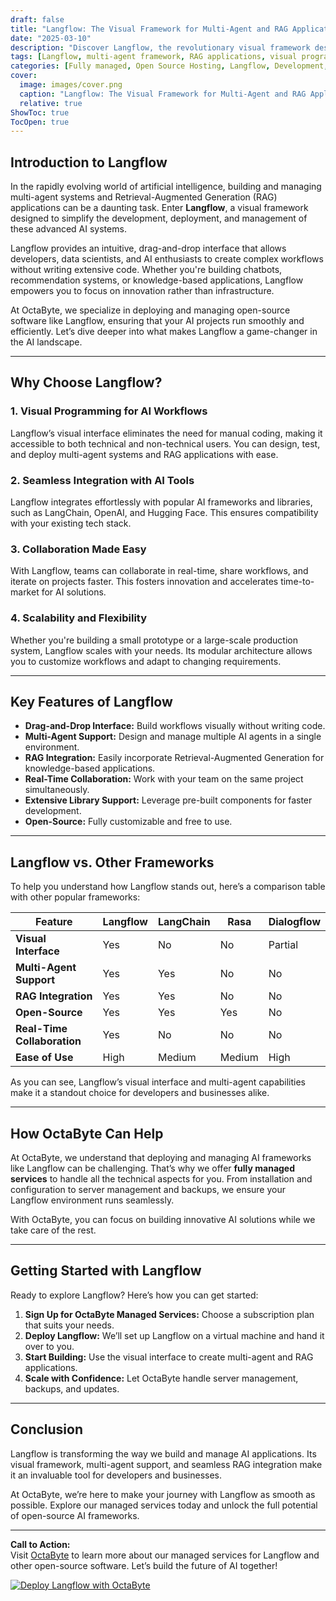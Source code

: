 ```yaml
---
draft: false
title: "Langflow: The Visual Framework for Multi-Agent and RAG Applications"
date: "2025-03-10"
description: "Discover Langflow, the revolutionary visual framework designed for building multi-agent and Retrieval-Augmented Generation (RAG) applications. Learn how Langflow simplifies complex workflows, enhances collaboration, and accelerates development for AI-driven solutions."
tags: [Langflow, multi-agent framework, RAG applications, visual programming, AI development, open-source software, workflow automation, AI collaboration tools, OctaByte managed services]
categories: [Fully managed, Open Source Hosting, Langflow, Development, Others]
cover:
  image: images/cover.png
  caption: "Langflow: The Visual Framework for Multi-Agent and RAG Applications"
  relative: true
ShowToc: true
TocOpen: true
---
```



## Introduction to Langflow  

In the rapidly evolving world of artificial intelligence, building and managing multi-agent systems and Retrieval-Augmented Generation (RAG) applications can be a daunting task. Enter **Langflow**, a visual framework designed to simplify the development, deployment, and management of these advanced AI systems.  

Langflow provides an intuitive, drag-and-drop interface that allows developers, data scientists, and AI enthusiasts to create complex workflows without writing extensive code. Whether you're building chatbots, recommendation systems, or knowledge-based applications, Langflow empowers you to focus on innovation rather than infrastructure.  

At OctaByte, we specialize in deploying and managing open-source software like Langflow, ensuring that your AI projects run smoothly and efficiently. Let’s dive deeper into what makes Langflow a game-changer in the AI landscape.  

---

## Why Choose Langflow?  

### 1. **Visual Programming for AI Workflows**  
Langflow’s visual interface eliminates the need for manual coding, making it accessible to both technical and non-technical users. You can design, test, and deploy multi-agent systems and RAG applications with ease.  

### 2. **Seamless Integration with AI Tools**  
Langflow integrates effortlessly with popular AI frameworks and libraries, such as LangChain, OpenAI, and Hugging Face. This ensures compatibility with your existing tech stack.  

### 3. **Collaboration Made Easy**  
With Langflow, teams can collaborate in real-time, share workflows, and iterate on projects faster. This fosters innovation and accelerates time-to-market for AI solutions.  

### 4. **Scalability and Flexibility**  
Whether you're building a small prototype or a large-scale production system, Langflow scales with your needs. Its modular architecture allows you to customize workflows and adapt to changing requirements.  

---

## Key Features of Langflow  

- **Drag-and-Drop Interface:** Build workflows visually without writing code.  
- **Multi-Agent Support:** Design and manage multiple AI agents in a single environment.  
- **RAG Integration:** Easily incorporate Retrieval-Augmented Generation for knowledge-based applications.  
- **Real-Time Collaboration:** Work with your team on the same project simultaneously.  
- **Extensive Library Support:** Leverage pre-built components for faster development.  
- **Open-Source:** Fully customizable and free to use.  

---

## Langflow vs. Other Frameworks  

To help you understand how Langflow stands out, here’s a comparison table with other popular frameworks:  

| Feature                | Langflow                  | LangChain                | Rasa                     | Dialogflow               |  
|------------------------|---------------------------|--------------------------|--------------------------|--------------------------|  
| **Visual Interface**   | Yes                       | No                       | No                       | Partial                  |  
| **Multi-Agent Support**| Yes                       | Yes                      | No                       | No                       |  
| **RAG Integration**    | Yes                       | Yes                      | No                       | No                       |  
| **Open-Source**        | Yes                       | Yes                      | Yes                      | No                       |  
| **Real-Time Collaboration** | Yes               | No                       | No                       | No                       |  
| **Ease of Use**        | High                      | Medium                   | Medium                   | High                     |  

As you can see, Langflow’s visual interface and multi-agent capabilities make it a standout choice for developers and businesses alike.  

---

## How OctaByte Can Help  

At OctaByte, we understand that deploying and managing AI frameworks like Langflow can be challenging. That’s why we offer **fully managed services** to handle all the technical aspects for you. From installation and configuration to server management and backups, we ensure your Langflow environment runs seamlessly.  

With OctaByte, you can focus on building innovative AI solutions while we take care of the rest.  

---

## Getting Started with Langflow  

Ready to explore Langflow? Here’s how you can get started:  

1. **Sign Up for OctaByte Managed Services:** Choose a subscription plan that suits your needs.  
2. **Deploy Langflow:** We’ll set up Langflow on a virtual machine and hand it over to you.  
3. **Start Building:** Use the visual interface to create multi-agent and RAG applications.  
4. **Scale with Confidence:** Let OctaByte handle server management, backups, and updates.  

---

## Conclusion  

Langflow is transforming the way we build and manage AI applications. Its visual framework, multi-agent support, and seamless RAG integration make it an invaluable tool for developers and businesses.  

At OctaByte, we’re here to make your journey with Langflow as smooth as possible. Explore our managed services today and unlock the full potential of open-source AI frameworks.  

---

**Call to Action:**  
Visit [OctaByte](https://octabyte.io) to learn more about our managed services for Langflow and other open-source software. Let’s build the future of AI together!

[![Deploy Langflow with OctaByte](/images/deploy-on-octabyte.png)](https://octabyte.io/fully-managed-open-source-services/development/others/langflow)